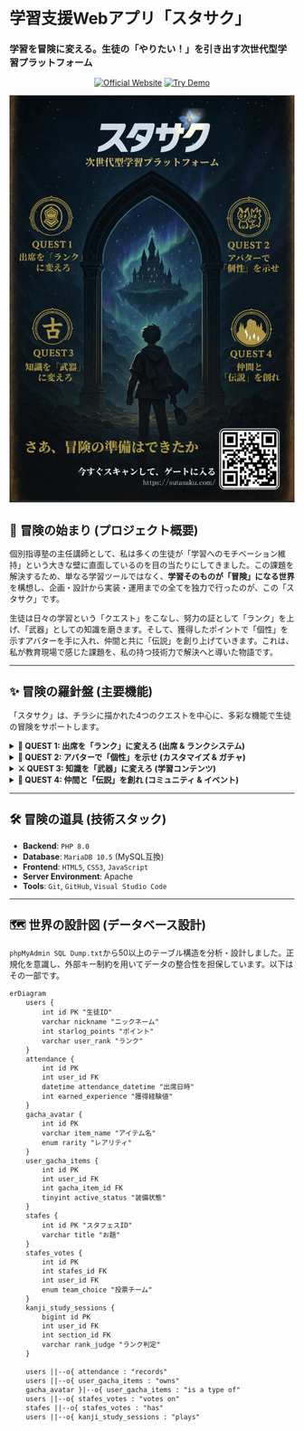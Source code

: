 # 学習支援Webアプリ「スタサク」
### 学習を冒険に変える。生徒の「やりたい！」を引き出す次世代型学習プラットフォーム

<p align="center">
  <a href="https://sutasaku.com" target="_blank"><img src="https://img.shields.io/badge/公式サイト-4A90E2?style=for-the-badge&logo=googlechrome&logoColor=white" alt="Official Website"></a>
  <a href="https://sutasaku.com/demo/trial" target="_blank"><img src="https://img.shields.io/badge/デモ版を体験-FF6F61?style=for-the-badge&logo=gamedeveloper&logoColor=white" alt="Try Demo"></a>
</p>

<p align="center">
  <img src="https://github.com/masakiaaaaaaa/sutasaku-app/blob/main/%E3%82%B9%E3%82%AF%E3%83%AA%E3%83%BC%E3%83%B3%E3%82%B7%E3%83%A7%E3%83%83%E3%83%88%202025-06-24%20002037.png" alt="スタサク チラシ" width="600"/>
</p>


## 📜 冒険の始まり (プロジェクト概要)

個別指導塾の主任講師として、私は多くの生徒が「学習へのモチベーション維持」という大きな壁に直面しているのを目の当たりにしてきました。この課題を解決するため、単なる学習ツールではなく、**学習そのものが「冒険」になる世界**を構想し、企画・設計から実装・運用までの全てを独力で行ったのが、この「スタサク」です。

生徒は日々の学習という「クエスト」をこなし、努力の証として「ランク」を上げ、「武器」としての知識を磨きます。そして、獲得したポイントで「個性」を示すアバターを手に入れ、仲間と共に「伝説」を創り上げていきます。これは、私が教育現場で感じた課題を、私の持つ技術力で解決へと導いた物語です。

---

## ✨ 冒険の羅針盤 (主要機能)

「スタサク」は、チラシに描かれた4つのクエストを中心に、多彩な機能で生徒の冒険をサポートします。

<details>
<summary><strong>👑 QUEST 1: 出席を「ランク」に変えろ (出席 & ランクシステム)</strong></summary>
<br>

- **出席管理**: NFCやワンタイムパスワード(OTP)による簡単出席登録機能を実装。
- **ランクシステム**: 出席回数や無遅刻、宿題達成度など、複数の条件をクリアすることで「ブロンズ」から「神話」ランクまで昇格。高ランクほどガチャの優良アイテム排出率が向上します。
- **ランキング機能**: 各部門の頑張りを週間/月間/累計で集計し、仲間と競い合う健全な競争環境を提供します。

</details>

<details>
<summary><strong>🎨 QUEST 2: アバターで「個性」を示せ (カスタマイズ & ガチャ)</strong></summary>
<br>

- **ガチャ機能**: 200種類以上のアイテムが排出されるアバターガチャやランキング装飾ガチャを実装。PHPによる確率計算ロジックを構築しました。
- **ポイントシステム**: 学習活動で得たポイントを使い、ガチャやアイテム購入が可能。生徒の努力が直接的な報酬に繋がる設計です。
- **マイページ**: 獲得したアバターやメダルを自由に飾り、自分だけのプロフィールを作成できます。

</details>

<details>
<summary><strong>⚔️ QUEST 3: 知識を「武器」に変えろ (学習コンテンツ)</strong></summary>
<br>

- **多種多様な学習モード**:
  - **漢字/計算**: 小学校〜中学校範囲を網羅した5000問以上の問題データベースと連携。
  - **英単語**: 「ターゲット1900」など市販の有名単語帳と連携した本格的な語彙力強化システム。
  - **受験モード**: 中学/高校/大学受験を模した本格的な育成シミュレーションゲーム。
- **三位一体の学習サイクル**: 全てのコンテンツで「学習 → テスト → 復習」のサイクルを回せるよう設計し、知識の定着を促します。

</details>

<details>
<summary><strong>🤝 QUEST 4: 仲間と「伝説」を創れ (コミュニティ & イベント)</strong></summary>
<br>

- **イベント機能**:
  - **ボスバトル**: 全員参加で巨大なボスを討伐。日々の出席がボスへのダメージに変換されます。
  - **スタフェス**: 2チームに分かれて競う対抗戦。投票や学習への貢献度で勝敗が決定します。
- **保護者連携機能**: 保護者専用アカウントを発行し、お子様の学習状況や先生からの称賛ログをリアルタイムで確認可能。家庭でのコミュニケーションを促進します。

</details>

---

## 🛠️ 冒険の道具 (技術スタック)

- **Backend**: `PHP 8.0`
- **Database**: `MariaDB 10.5` (MySQL互換)
- **Frontend**: `HTML5`, `CSS3`, `JavaScript`
- **Server Environment**: Apache
- **Tools**: `Git`, `GitHub`, `Visual Studio Code`

---

## 🗺️ 世界の設計図 (データベース設計)

`phpMyAdmin SQL Dump.txt`から50以上のテーブル構造を分析・設計しました。正規化を意識し、外部キー制約を用いてデータの整合性を担保しています。以下はその一部です。

```mermaid
erDiagram
    users {
        int id PK "生徒ID"
        varchar nickname "ニックネーム"
        int starlog_points "ポイント"
        varchar user_rank "ランク"
    }
    attendance {
        int id PK
        int user_id FK
        datetime attendance_datetime "出席日時"
        int earned_experience "獲得経験値"
    }
    gacha_avatar {
        int id PK
        varchar item_name "アイテム名"
        enum rarity "レアリティ"
    }
    user_gacha_items {
        int id PK
        int user_id FK
        int gacha_item_id FK
        tinyint active_status "装備状態"
    }
    stafes {
        int id PK "スタフェスID"
        varchar title "お題"
    }
    stafes_votes {
        int id PK
        int stafes_id FK
        int user_id FK
        enum team_choice "投票チーム"
    }
    kanji_study_sessions {
        bigint id PK
        int user_id FK
        int section_id FK
        varchar rank_judge "ランク判定"
    }

    users ||--o{ attendance : "records"
    users ||--o{ user_gacha_items : "owns"
    gacha_avatar }|--o{ user_gacha_items : "is a type of"
    users ||--o{ stafes_votes : "votes on"
    stafes ||--o{ stafes_votes : "has"
    users ||--o{ kanji_study_sessions : "plays"

